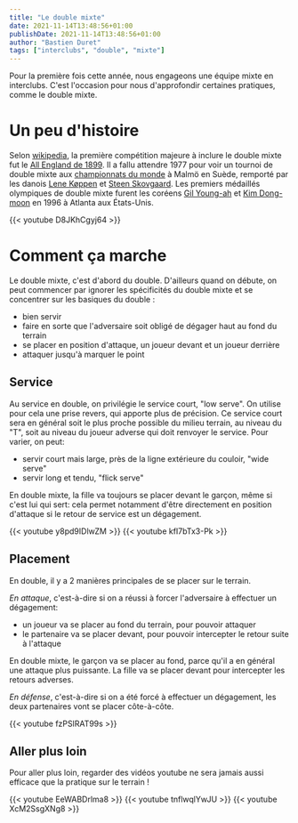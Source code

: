 ```yaml
---
title: "Le double mixte"
date: 2021-11-14T13:48:56+01:00
publishDate: 2021-11-14T13:48:56+01:00
author: "Bastien Duret"
tags: ["interclubs", "double", "mixte"]
---
```


Pour la première fois cette année, nous engageons une équipe mixte en interclubs. C'est l'occasion pour nous d'approfondir certaines pratiques, comme le double mixte.

# Un peu d'histoire

Selon [wikipedia](https://en.wikipedia.org/wiki/Mixed_doubles#Badminton), la première compétition majeure à inclure le double mixte fut le [All England de 1899](https://en.wikipedia.org/wiki/1899_All_England_Badminton_Championships). Il a fallu attendre 1977 pour voir un tournoi de double mixte aux [championnats du monde](https://en.wikipedia.org/wiki/1977_IBF_World_Championships) à Malmö en Suède, remporté par les danois [Lene Køppen](https://en.wikipedia.org/wiki/Lene_K%C3%B8ppen) et [Steen Skovgaard](https://en.wikipedia.org/wiki/Steen_Skovgaard). Les premiers médaillés olympiques de double mixte furent les coréens [Gil Young-ah](https://en.wikipedia.org/wiki/Gil_Young-ah) et [Kim Dong-moon](https://en.wikipedia.org/wiki/Kim_Dong-moon) en 1996 à Atlanta aux États-Unis.

{{< youtube D8JKhCgyj64 >}}

# Comment ça marche

Le double mixte, c'est d'abord du double. D'ailleurs quand on débute, on peut commencer par ignorer les spécificités du double mixte et se concentrer sur les basiques du double :
- bien servir
- faire en sorte que l'adversaire soit obligé de dégager haut au fond du terrain
- se placer en position d'attaque, un joueur devant et un joueur derrière
- attaquer jusqu'à marquer le point

## Service

Au service en double, on privilégie le service court, "low serve". On utilise pour cela une prise revers, qui apporte plus de précision. Ce service court sera en général soit le plus proche possible du milieu terrain, au niveau du "T", soit au niveau du joueur adverse qui doit renvoyer le service. Pour varier, on peut:
- servir court mais large, près de la ligne extérieure du couloir, "wide serve" 
- servir long et tendu, "flick serve"

En double mixte, la fille va toujours se placer devant le garçon, même si c'est lui qui sert: cela permet notamment d'être directement en position d'attaque si le retour de service est un dégagement. 

{{< youtube y8pd9IDlwZM >}}
{{< youtube kfI7bTx3-Pk >}}

## Placement

En double, il y a 2 manières principales de se placer sur le terrain. 

*En attaque*, c'est-à-dire si on a réussi à forcer l'adversaire à effectuer un dégagement:
- un joueur va se placer au fond du terrain, pour pouvoir attaquer
- le partenaire va se placer devant, pour pouvoir intercepter le retour suite à l'attaque

En double mixte, le garçon va se placer au fond, parce qu'il a en général une attaque plus puissante. La fille va se placer devant pour intercepter les retours adverses.

*En défense*, c'est-à-dire si on a été forcé à effectuer un dégagement, les deux partenaires vont se placer côte-à-côte.

{{< youtube fzPSlRAT99s >}}

## Aller plus loin

Pour aller plus loin, regarder des vidéos youtube ne sera jamais aussi efficace que la pratique sur le terrain !

{{< youtube EeWABDrlma8 >}}
{{< youtube tnflwqlYwJU >}}
{{< youtube XcM2SsgXNg8 >}}
